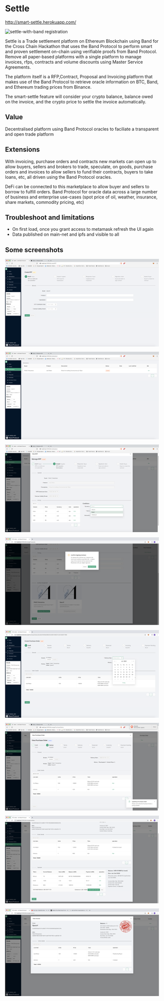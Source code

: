 # Settle
http://smart-settle.herokuapp.com/

![settle-with-band registration](https://raw.githubusercontent.com/sprect8/settle/master/images/01-registration.png "Smart Settle with Band")

Settle is a Trade settlement platform on Ethereum Blockchain using Band for the Cross Chain Hackathon that uses the Band Protocol to perform smart and proven settlement on-chain using verifiable proofs from Band Protocol. Remove all paper-based platforms with a single platform to manage invoices, rfps, contracts and volume discounts using Master Service Agreements.

The platform itself is a RFP,Contract, Proposal and Invoicing platform that makes use of the Band Protocol to retrieve oracle information on BTC, Band, and Ethereum trading prices from Binance.

The smart-settle feature will consider your crypto balance, balance owed on the invoice, and the crypto price to settle the invoice automatically.

## Value
Decentralised platform using Band Protocol oracles to faciliate a transparent and open trade platform

## Extensions
With invoicing, purchase orders and contracts new markets can open up to allow buyers, sellers and brokers to trade, speculate, on goods, purchase orders and invoices to allow sellers to fund their contracts, buyers to take loans, etc, all driven using the Band Protocol oracles.

DeFi can be connected to this marketplace to allow buyer and sellers to borrow to fulfill orders. Band Protocol for oracle data across a large number of business and enterprise use-cases (spot price of oil, weather, insurance, share markets, commodity pricing, etc)

## Troubleshoot and limitations
- On first load, once you grant access to metamask refresh the UI again
- Data published on main-net and ipfs and visible to all 


## Some screenshots
![settle-with-band create-rfp](https://raw.githubusercontent.com/sprect8/settle/master/images/02-create-rfp.png "Create RFPs")

![settle-with-band marketplace](https://raw.githubusercontent.com/sprect8/settle/master/images/03-view-marketplace.png "View RFP Marketplace")

![settle-with-band proposal terms](https://raw.githubusercontent.com/sprect8/settle/master/images/04-add-terms-proposal.png "Proposal Terms")

![settle-with-band Multi-sig](https://raw.githubusercontent.com/sprect8/settle/master/images/05-multi-sig-proposal.png "Multi-signature contract")

![settle-with-band Create PO](https://raw.githubusercontent.com/sprect8/settle/master/images/07-create-po-using-contract.png "Create Purchase Order")

![settle-with-band add terms](https://raw.githubusercontent.com/sprect8/settle/master/images/07-seller-adds-po-terms.png "PO Terms")

![settle-with-band invoice](https://raw.githubusercontent.com/sprect8/settle/master/images/09-buyer-pays-invoice.png "Smart Settle")

![settle-with-band paid](https://raw.githubusercontent.com/sprect8/settle/master/images/10-buyer-pays-invoice.png "buyer pays the invoice")





